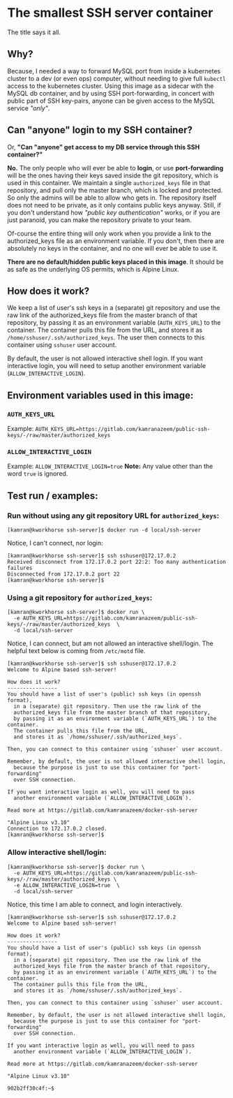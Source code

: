 # The smallest SSH server container
The title says it all.

## Why?
Because, I needed a way to forward MySQL port from inside a kubernetes cluster to a dev (or even ops) computer, without needing to give full `kubectl` access to the kubernetes cluster. Using this image as a sidecar with the MySQL db container, and by using SSH port-forwarding, in concert with public part of SSH key-pairs, anyone can be given access to the MySQL service *"only"*.

## Can "anyone" login to my SSH container?

Or, **"Can "anyone" get access to my DB service through this SSH container?"**

**No.** The only people who will ever be able to **login**, or use **port-forwarding** will be the ones having their keys saved inside the git repository, which is used in this container. We maintain a single `authorized_keys` file in that repository, and pull only the master branch, which is locked and protected. So only the admins will be able to allow who gets in. The repository itself does not need to be private, as it only contains public keys anyway. Still, if you don't understand how *"public key authentication"* works, or if you are just paranoid, you can make the repository private to your team.

Of-course the entire thing will only work when you provide a link to the authorized_keys file as an environment variable. If you don't, then there are absolutely no keys in the container, and no one will ever be able to use it. 

**There are no default/hidden public keys placed in this image**. It should be as safe as the underlying OS permits, which is Alpine Linux.

## How does it work?
We keep a list of user's ssh keys in a (separate) git repository and use the raw link of the authorized_keys file from the master branch of that repository, by passing it as an environment variable (`AUTH_KEYS_URL`) to the container. The container pulls this file from the URL, and stores it as `/home/sshuser/.ssh/authorized_keys`. The user then connects to this container using `sshuser` user account.

By default, the user is not allowed interactive shell login. If you want interactive login, you will need to setup another environment variable (`ALLOW_INTERACTIVE_LOGIN`).

## Environment variables used in this image:
### `AUTH_KEYS_URL` 
Example: `AUTH_KEYS_URL=https://gitlab.com/kamranazeem/public-ssh-keys/-/raw/master/authorized_keys`

### `ALLOW_INTERACTIVE_LOGIN`
Example: `ALLOW_INTERACTIVE_LOGIN=true`
**Note:** Any value other than the word `true` is ignored.

## Test run / examples:

### Run without using any git repository URL for `authorized_keys`:
```
[kamran@kworkhorse ssh-server]$ docker run -d local/ssh-server
```

Notice, I can't connect, nor login:
```
[kamran@kworkhorse ssh-server]$ ssh sshuser@172.17.0.2
Received disconnect from 172.17.0.2 port 22:2: Too many authentication failures
Disconnected from 172.17.0.2 port 22
[kamran@kworkhorse ssh-server]$ 
```


### Using a git repository for `authorized_keys`: 
```
[kamran@kworkhorse ssh-server]$ docker run \
  -e AUTH_KEYS_URL=https://gitlab.com/kamranazeem/public-ssh-keys/-/raw/master/authorized_keys  \
  -d local/ssh-server 
```

Notice, I can connect, but am not allowed an interactive shell/login. The helpful text below is coming from `/etc/motd` file.
```
[kamran@kworkhorse ssh-server]$ ssh sshuser@172.17.0.2
Welcome to Alpine based ssh-server!

How does it work?
----------------
You should have a list of user's (public) ssh keys (in openssh format), 
  in a (separate) git repository. Then use the raw link of the 
  authorized_keys file from the master branch of that repository, 
  by passing it as an environment variable (`AUTH_KEYS_URL`) to the container. 
  The container pulls this file from the URL, 
  and stores it as `/home/sshuser/.ssh/authorized_keys`. 

Then, you can connect to this container using `sshuser` user account. 

Remember, by default, the user is not allowed interactive shell login, 
  because the purpose is just to use this container for "port-forwarding" 
  over SSH connection. 

If you want interactive login as well, you will need to pass 
  another environment variable (`ALLOW_INTERACTIVE_LOGIN`).

Read more at https://gitlab.com/kamranazeem/docker-ssh-server

"Alpine Linux v3.10"
Connection to 172.17.0.2 closed.
[kamran@kworkhorse ssh-server]$ 
```

### Allow interactive shell/login:
```
[kamran@kworkhorse ssh-server]$ docker run \
  -e AUTH_KEYS_URL=https://gitlab.com/kamranazeem/public-ssh-keys/-/raw/master/authorized_keys \
  -e ALLOW_INTERACTIVE_LOGIN=true  \
  -d local/ssh-server 
```

Notice, this time I am able to connect, and login interactively.
```
[kamran@kworkhorse ssh-server]$ ssh sshuser@172.17.0.2
Welcome to Alpine based ssh-server!

How does it work?
----------------
You should have a list of user's (public) ssh keys (in openssh format), 
  in a (separate) git repository. Then use the raw link of the 
  authorized_keys file from the master branch of that repository, 
  by passing it as an environment variable (`AUTH_KEYS_URL`) to the container. 
  The container pulls this file from the URL, 
  and stores it as `/home/sshuser/.ssh/authorized_keys`. 

Then, you can connect to this container using `sshuser` user account. 

Remember, by default, the user is not allowed interactive shell login, 
  because the purpose is just to use this container for "port-forwarding" 
  over SSH connection. 

If you want interactive login as well, you will need to pass 
  another environment variable (`ALLOW_INTERACTIVE_LOGIN`).

Read more at https://gitlab.com/kamranazeem/docker-ssh-server

"Alpine Linux v3.10"

902b2ff30c4f:~$ 
```
